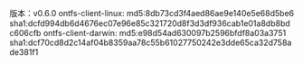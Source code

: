 版本：v0.6.0
   ontfs-client-linux:
     md5:8db73cd3f4aed86ae9e140e5e68d5be6
     sha1:dcfd994db6d4676ec07e96e85c321720d8f3d3df936cab1e01a8db8bdc606cfb
   ontfs-client-darwin:
     md5:e98d54ad630097b2596bfdf8a03a3751
     sha1:dcf70cd8d2c14af04b8359aa78c55b61027750242e3dde65ca32d758ade381f1
